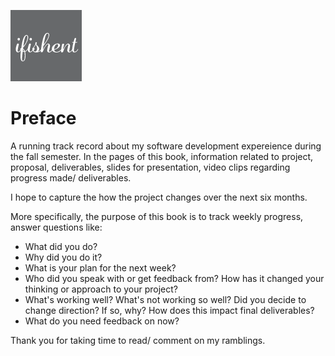 ![](icon@2x.png)

# Preface
A running track record about my software development expereience during the fall semester. In the pages of this book, information related to project, proposal, deliverables, slides for presentation, video clips regarding progress made/ deliverables. 

I hope to capture the how the project changes over the next six months.

More specifically, the purpose of this book is to track weekly progress, answer questions like:

- What did you do?
- Why did you do it?
- What is your plan for the next week? 
- Who did you speak with or get feedback from? How has it changed your thinking or approach to your project?
- What's working well? What's not working so well?
Did you decide to change direction? If so, why? How does this impact final deliverables?
- What do you need feedback on now?

Thank you for taking time to read/ comment on my ramblings.



